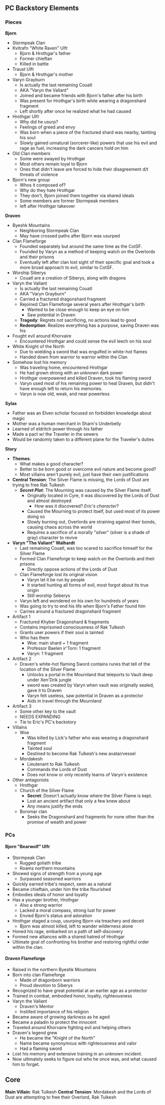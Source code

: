 ## PC Backstory Elements

### Pieces
**Bjorn**
- Stormpeak Clan
- Kvitrafn "White Raven" Ulfr
	- Bjorn & Hrothgar's father
	- Former chieftan
	- Killed in battle
- Traust Ulfr
	- Bjorn & Hrothgar's mother
- Varyn Grayburn
	- Is actually the last remaining Couatl
	- AKA "Varyn the Valiant"
	- Joined and became friends with Bjorn's father after his birth
	- Was present for Hrothgar's birth while wearing a dragonshard fragment
	- Left shortly after once he realized what he had caused
- Hrothgar Ulfr
	- Why did he usurp?
	- Feelings of greed and envy
	- Was born when a piece of the fractured shard was nearby, tainting his soul
	- Slowly gained unnatural (sorcerer-like) powers that use his evil and rage as fuel, increasing the dark cancers hold on him
- Old Clan members
	- Some were swayed by Hrothgar
	- Most others remain loyal to Bjorn
	- Ones that didn't leave are forced to hide their disagreement d/t threats of violence
- Bjorn's new group
	- Whos it composed of?
	- Why do they hate Hrothgar
	- They don't, Bjorn joined them together via shared ideals
	- Some members are former Stormpeak members
	- left after Hrothgar takeover

**Draven**
- Byeshk Mountains
	- Neighboring Stormpeak Clan
	- May have crossed paths after Bjorn was usurped
- Clan Flameforge
	- Founded separately but around the same time as the CotSF.
	- Founded by Varyn as a method of keeping watch on the Overlords and their prisons
	- Eventually left after clan lost sight of their specific goal and took a more broad approach to evil, similar to CotSF.
- Worship Siberys 
	- Couatl are a creation of Siberys, along with dragons
- Varyn the Valiant
	- Is actually the last remaining Couatl
	- AKA "Varyn Grayburn"
	- Carried a fractured dragonshard fragment
	- Rejoined Clan Flameforge several years after Hrothgar's birth
		- Wanted to be close enough to keep an eye on him
		- Saw potential in Draven
	- **Tragedy**: Regrets not sacrificing, no actions lead to good
	- **Redemption**: Realizes everything has a purpose, saving Draven was his
- Fought evil around Khorvaire
	- Encountered Hrothgar and could sense the evil leech on his soul
- White Knight of the North
	- Due to wielding a sword that was engulfed in white-hot flames
	- Handed down from warrior to warrior within the Clan
- Somehow lost his memory
	- Was traveling home, encountered Hrothgar
	- He had grown strong with an unknown dark power
	- Hrothgar overpowered and killed Draven, took his flaming sword
	- Varyn used most of his remaining power to heal Draven, but didn't have enough left to return his memories.
	- Varyn is now old, weak, and near powerless

**Sylas**
- Father was an Elven scholar focused on forbidden knowledge about magic
- Mother was a human merchant in Sharn's Underbelly
- Learned of eldritch power through his father
- Made a pact w/ the Traveler in the sewers
- Would be randomly taken to a different plane for the Traveler's duties

**Story**
- **Themes**: 
	- What makes a good character? 
	- Better to be born good or overcome evil nature and become good?
	- Most villains aren't purely evil, just have their own justifications
- **Central Tension**: The Silver Flame is missing, the Lords of Dust are trying to free Rak Tulkesh
	- ***Secret Plot***: The Mourning was caused by the Silver Flame itself. 
		- Originally located in Cyre, it was discovered by the Lords of Dust and almost destroyed
			- How was it discovered? *Eric's character*?
		- Caused the Mourning to protect itself, but used most of its power doing so
		- Slowly burning out, Overlords are straining against their bonds, causing chaos across the world
		- Requires a sacrifice of a morally "silver" (silver is a shade of gray) character to revive
- **Varyn "The Valiant" Walhardt**
	- Last remaining Couatl, was too scared to sacrifice himself for the Silver Flame
	- Formed Clan Flameforge to keep watch on the Overlords and their prisons
		- Directly oppose actions of the Lords of Dust
	- Clan Flameforge lost its original vision
		- Varyn let it be run by people
		- It started hunting all forms of evil, most forgot about its true origin
		- Still worship Seberys
	- Varyn left and wondered on his own for hundreds of years
	- Was going to try to end his life when Bjorn's Father found him
	- Carries around a fractured dragonshard fragment
- Artifact 1
	- Fractured Khyber Dragonshard & fragments
	- Contains imprisoned consciousness of Rak Tulkesh
	- Grants user powers if their soul is tainted
	- Who has them
		- Woe: main shard + 1 fragment
		- Professor Baelen ir'Torn: 1 fragment
		- Varyn: 1 fragment
- Artifact 2
	- Draven's white-hot flaming Sword contains runes that tell of the location of the Silver Flame
		- Unlocks a portal in the Mournland that teleports to Vault deep under Xen'Drik jungle
		- sword was created by Varyn when vault was originally sealed, gave it to Draven
		- Varyn felt useless, saw potential in Draven as a protector
		- Aids in travel through the Mournland
- Artifact 3
	- Some other key to the vault
	- NEEDS EXPANDING
	- Tie to Eric's PC's backstory
- Villains
	- Woe
		- Was killed by Lick's father who was wearing a dragonshard fragment
		- Tainted soul
		- Destined to become Rak Tulkesh's new avatar/vessel
	- Mordakesh
		- Lieutenant to Rak Tulkesh
		- Commands the Lords of Dust
		- Does not know or only recently learns of Varyn's existence
- Other antagonists
	- Hrothgar
	- Church of the Silver Flame
		- **Secret**: Doesn't actually know where the Silver Flame is kept. 
		- Lost an ancient artifact that only a few knew about
		- Any means justify the ends
	- Boromar clan
		- Seeks the Dragonshard and fragments for none other than the promise of wealth and power
### PCs
#### Bjorn "Bearwolf" Ulfr
- Stormpeak Clan
	- Rugged goliath tribe
	- Roams northern mountains
- Showed signs of strength from a young age
	- Surpassed seasoned warriors
- Quickly earned tribe's respect, seen as a natural
- Became chieftain, under him the tribe flourished
- Embodies ideals of honor and loyalty
- Has a younger brother, Hrothgar
	- Also a strong warrior
	- Lacked a moral compass, strong lust for power
	- Envied Bjorn's status and adoration
- Hrothgar staged a coup, usurping Bjorn via treachery and deceit
	- Bjorn was almost killed, left to wander wilderness alone
- Honed his rage, embarked on a path of self-discovery
- Formed new alliances with a shared hatred of Hrothgar
- Ultimate goal of confronting his brother and restoring rightful order within the clan.

#### Draven Flameforge
- Raised in the northern Byeshk Mountains
- Born into clan Flameforge
	- Made of dragonborn warriors
	- Proud devotion to Siberys
- Recognized to have great potential at an earlier age as a protector
- Trained in combat, embodied honor, loyalty, righteousness
- Varyn the Valiant
	- Draven's Mentor
	- Instilled importance of his religion
- Became aware of growing darkness as he aged
- Became a paladin to protect the innocent
- Traveled around Khorvaire fighting evil and helping others
- Draven's legend grew
	- He became the "Knight of the North"
	- Name became synonymous with righteousness and valor
	- Had a flaming sword
- Lost his memory and extensive training in an unknown incident. 
- Now ultimately seeks to figure out who he once was, and what caused him to forget.



## Core
**Main Villain**: Rak Tulkesh
**Central Tension**: Mordakesh and the Lords of Dust are attempting to free their Overlord, Rak Tulkesh
